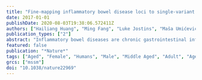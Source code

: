 ```yaml
---
title: "Fine-mapping inflammatory bowel disease loci to single-variant resolution"
date: 2017-01-01
publishDate: 2020-08-03T19:38:06.572411Z
authors: ["Hailiang Huang", "Ming Fang", "Luke Jostins", "Maša Umićević Mirkov", "Gabrielle Boucher", "Carl A. Anderson", "Vibeke Andersen", "Isabelle Cleynen", "Adrian Cortes", "François Crins", "Mauro D'Amato", "Valérie Deffontaine", "Julia Dmitrieva", "Elisa Docampo", "Mahmoud Elansary", "Kyle Kai-How Farh", "Andre Franke", "Ann-Stephan Gori", "Philippe Goyette", "Jonas Halfvarson", "Talin Haritunians", "Jo Knight", "Ian C. Lawrance", "Charlie W. Lees", "Edouard Louis", "Rob Mariman", "Theo Meuwissen", "Myriam Mni", "Yukihide Momozawa", "Miles Parkes", "Sarah L. Spain", "Emilie Théâtre", "Gosia Trynka", "Jack Satsangi", "Suzanne van Sommeren", "Severine Vermeire", "Ramnik J. Xavier", "International Inflammatory Bowel Disease Genetics Consortium", "Rinse K. Weersma", "Richard H. Duerr", "Christopher G. Mathew", "John D. Rioux", "Dermot P. B. McGovern", "Judy H. Cho", "Michel Georges", "Mark J. Daly", "Jeffrey C. Barrett"]
publication_types: ["2"]
abstract: "Inflammatory bowel diseases are chronic gastrointestinal inflammatory disorders that affect millions of people worldwide. Genome-wide association studies have identified 200 inflammatory bowel disease-associated loci, but few have been conclusively resolved to specific functional variants. Here we report fine-mapping of 94 inflammatory bowel disease loci using high-density genotyping in 67,852 individuals. We pinpoint 18 associations to a single causal variant with greater than 95% certainty, and an additional 27 associations to a single variant with greater than 50% certainty. These 45 variants are significantly enriched for protein-coding changes (n = 13), direct disruption of transcription-factor binding sites (n = 3), and tissue-specific epigenetic marks (n = 10), with the last category showing enrichment in specific immune cells among associations stronger in Crohn's disease and in gut mucosa among associations stronger in ulcerative colitis. The results of this study suggest that high-resolution fine-mapping in large samples can convert many discoveries from genome-wide association studies into statistically convincing causal variants, providing a powerful substrate for experimental elucidation of disease mechanisms."
featured: false
publication: "*Nature*"
tags: ["Aged", "Female", "Humans", "Male", "Middle Aged", "Adult", "Aged", "80 and over", "Young Adult", "Adolescent", "Colitis", "Ulcerative", "Crohn Disease", "Genetic Predisposition to Disease", "Genome-Wide Association Study", "Genotype", "Inflammatory Bowel Diseases", "Genetic Variation", "Quantitative Trait Loci", "Transcription Factors", "Binding Sites", "Chromatin", "Epigenesis", "Genetic", "Linkage Disequilibrium", "Smad3 Protein", "Crohn Disease/genetics", "Inflammatory Bowel Diseases/*genetics", "Genetic Predisposition to Disease/*genetics", "Colitis", "Ulcerative/genetics", "Chromatin/genetics", "Epigenesis", "Genetic/genetics", "Genetic Variation/*genetics", "Linkage Disequilibrium/genetics", "Quantitative Trait Loci/*genetics", "Smad3 Protein/genetics", "Transcription Factors/metabolism"]
grcs: ["mssm"]
doi: "10.1038/nature22969"
---
```


